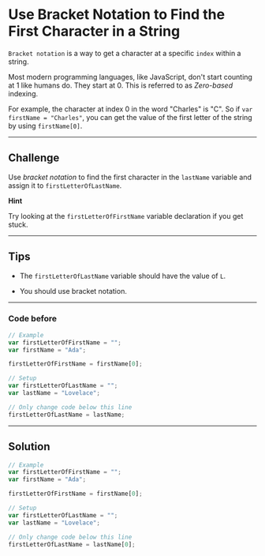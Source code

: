 # Use Bracket Notation to Find the First Character in a String

`Bracket notation` is a way to get a character at a specific `index` within a string.

Most modern programming languages, like JavaScript, don't start counting at 1 like humans do. They start at 0. This is referred to as *Zero-based* indexing.

For example, the character at index 0 in the word "Charles" is "C". So if `var firstName = "Charles"`, you can get the value of the first letter of the string by using `firstName[0]`.

---

## Challenge

Use *bracket notation* to find the first character in the `lastName` variable and assign it to `firstLetterOfLastName`.

**Hint**

Try looking at the `firstLetterOfFirstName` variable declaration if you get stuck.

---

## Tips

- The `firstLetterOfLastName` variable should have the value of `L`.

- You should use bracket notation.

---

### Code before

```js
// Example
var firstLetterOfFirstName = "";
var firstName = "Ada";

firstLetterOfFirstName = firstName[0];

// Setup
var firstLetterOfLastName = "";
var lastName = "Lovelace";

// Only change code below this line
firstLetterOfLastName = lastName;

```

---

## Solution

```js
// Example
var firstLetterOfFirstName = "";
var firstName = "Ada";

firstLetterOfFirstName = firstName[0];

// Setup
var firstLetterOfLastName = "";
var lastName = "Lovelace";

// Only change code below this line
firstLetterOfLastName = lastName[0];

```